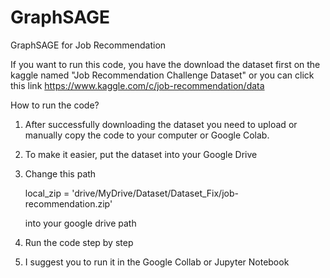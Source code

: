 # GraphSAGE
GraphSAGE for Job Recommendation 

If you want to run this code, you have the download the dataset first on the kaggle named "Job Recommendation Challenge Dataset" or you can click this link 
https://www.kaggle.com/c/job-recommendation/data

How to run the code?

1. After successfully downloading the dataset you need to upload or manually copy the code to your computer or Google Colab.
2. To make it easier, put the dataset into your Google Drive
3. Change this path
   
   local_zip = 'drive/MyDrive/Dataset/Dataset_Fix/job-recommendation.zip'
   
   into your google drive path
5. Run the code step by step
6. I suggest you to run it in the Google Collab or Jupyter Notebook 

